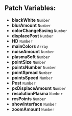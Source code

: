 ## Patch Variables:

* __blackWhite__ ```Number```
* __blurAmount__ ```Number```
* __colorChangeEasing__ ```Number```
* __displacePost__ ```Number```
* __HD__ ```Number```
* __mainColors__ ```Array```
* __noiseAmount__ ```Number```
* __plasmaSoft__ ```Number```
* __pointSize__ ```Number```
* __pointsNumber__ ```Number```
* __pointSpread__ ```Number```
* __pointsSpeed__ ```Number```
* __Post__ ```Number```
* __pxDisplaceAmount__ ```Number```
* __resolutionPlasma__ ```Number```
* __resPoints__ ```Number```
* __showInterface__ ```Number```
* __zoomAmount__ ```Number```


